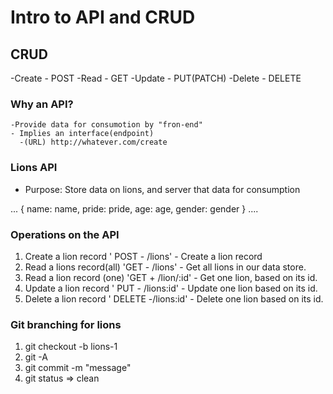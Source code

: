 # Intro to API and CRUD

## CRUD
  -Create - POST
  -Read - GET
  -Update - PUT(PATCH)
  -Delete - DELETE

  ### Why an API?
    -Provide data for consumotion by "fron-end"
    - Implies an interface(endpoint)
      -(URL) http://whatever.com/create

### Lions API 
- Purpose: Store data on lions, and server that data for consumption

...
{
  name: name,
  pride: pride,
  age: age,
  gender: gender
}
....

### Operations on the API
1. Create a lion record
' POST - /lions' - Create a lion record
2. Read a lions record(all)
'GET - /lions' - Get all lions in our data store.
3. Read a lion record (one)
'GET + /lion/:id' - Get one lion, based on its id.
4. Update a lion record
' PUT - /lions:id' - Update one lion based on its id.
5. Delete a lion record
' DELETE -/lions:id' - Delete one lion based on its id.

### Git branching for lions
1. git checkout -b lions-1
2. git -A
3. git commit -m "message"
4. git status => clean